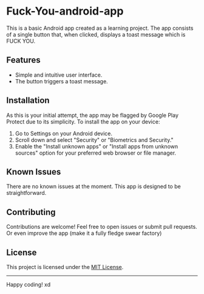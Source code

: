# Fuck-You-android-app

This is a basic Android app created as a learning project. The app consists of a single button that, when clicked, displays a toast message which is FUCK YOU.

## Features

- Simple and intuitive user interface.
- The button triggers a toast message.

## Installation

As this is your initial attempt, the app may be flagged by Google Play Protect due to its simplicity. To install the app on your device:

1. Go to Settings on your Android device.
2. Scroll down and select "Security" or "Biometrics and Security."
3. Enable the "Install unknown apps" or "Install apps from unknown sources" option for your preferred web browser or file manager.

## Known Issues

There are no known issues at the moment. This app is designed to be straightforward.

## Contributing

Contributions are welcome! Feel free to open issues or submit pull requests. Or even improve the app (make it a fully fledge swear factory)

## License

This project is licensed under the [MIT License](LICENSE).

---

Happy coding! xd
